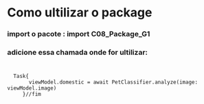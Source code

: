 # Como ultilizar o package
### import o pacote : import C08_Package_G1
### adicione essa chamada onde for ultilizar:   
# 
      Task{
           viewModel.domestic = await PetClassifier.analyze(image: viewModel.image)
         }//fim
